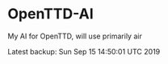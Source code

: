 # OpenTTD-AI
My AI for OpenTTD, will use primarily air

Latest backup: Sun Sep 15 14:50:01 UTC 2019
